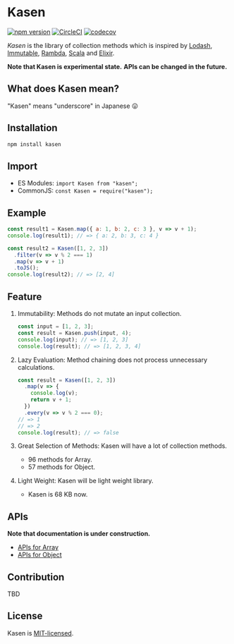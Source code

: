 # Kasen

[![npm version](https://badge.fury.io/js/kasen.svg)](https://badge.fury.io/js/kasen)
[![CircleCI](https://circleci.com/gh/ttokutake/js-kasen.svg?style=svg)](https://circleci.com/gh/ttokutake/js-kasen)
[![codecov](https://codecov.io/gh/ttokutake/js-kasen/branch/master/graph/badge.svg)](https://codecov.io/gh/ttokutake/js-kasen)

_Kasen_ is the library of collection methods which is inspired by
[Lodash](https://lodash.com/),
[Immutable](https://immutable-js.github.io/immutable-js/),
[Rambda](https://ramdajs.com/),
[Scala](https://www.scala-lang.org/) and
[Elixir](https://elixir-lang.org/docs.html).

**Note that Kasen is experimental state.**
**APIs can be changed in the future.**

## What does Kasen mean?

"Kasen" means "underscore" in Japanese :stuck_out_tongue:

## Installation

```bash
npm install kasen
```

## Import

- ES Modules: `import Kasen from "kasen";`
- CommonJS: `const Kasen = require("kasen");`

## Example

```js
const result1 = Kasen.map({ a: 1, b: 2, c: 3 }, v => v + 1);
console.log(result1); // => { a: 2, b: 3, c: 4 }

const result2 = Kasen([1, 2, 3])
  .filter(v => v % 2 === 1)
  .map(v => v + 1)
  .toJS();
console.log(result2); // => [2, 4]
```

## Feature

1. Immutability: Methods do not mutate an input collection.

   ```js
   const input = [1, 2, 3];
   const result = Kasen.push(input, 4);
   console.log(input); // => [1, 2, 3]
   console.log(result); // => [1, 2, 3, 4]
   ```

2. Lazy Evaluation: Method chaining does not process unnecessary calculations.

   ```js
   const result = Kasen([1, 2, 3])
     .map(v => {
       console.log(v);
       return v + 1;
     })
     .every(v => v % 2 === 0);
   // => 1
   // => 2
   console.log(result); // => false
   ```

3. Great Selection of Methods: Kasen will have a lot of collection methods.
   - 96 methods for Array.
   - 57 methods for Object.
4. Light Weight: Kasen will be light weight library.
   - Kasen is 68 KB now.

## APIs

**Note that documentation is under construction.**

- [APIs for Array](./doc/array.md)
- [APIs for Object](./doc/object.md)

## Contribution

TBD

## License

Kasen is [MIT-licensed](./LICENSE).
